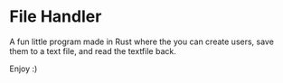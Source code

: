 # File Handler

A fun little program made in Rust where the you can create users, save them to a text file, and read the textfile back.

Enjoy :)
